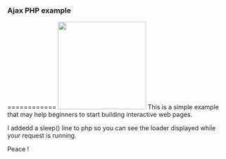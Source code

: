 <h3>Ajax PHP example</h3>
============
<img src "http://rickyoliver.r.i.pic.centerblog.net/o/b903a730.jpg" width="200">
This is a simple example that may help beginners to start building interactive web pages.

I addedd a sleep() line to php so you can see the loader displayed while your request is running.

Peace ! 

